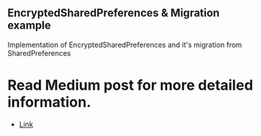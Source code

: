 ## EncryptedSharedPreferences & Migration example
Implementation of EncryptedSharedPreferences and it's migration from SharedPreferences

# Read Medium post for more detailed information. 
- [Link](https://rrohaill.medium.com/time-for-encryption-encryptedsharedpreferences-and-migration-99a9dbb7af3c)